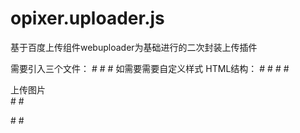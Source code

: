 # opixer.uploader.js
基于百度上传组件webuploader为基础进行的二次封装上传插件


需要引入三个文件：
#<script type="text/javascript" src="../jquery-1.12.1.js"></script>
#<script type="text/javascript" src="../webuploader/dist/webuploader.js"></script>
#<script type="text/javascript" src="../opixer.uploader.js"></script>
如需要需要自定义样式
HTML结构：
#<!-- 隐藏域，用来保存上传的保存地址或者文件编号 -->
#<input type="hidden" id="fileids" name="fileids" />
#<!-- 上传按钮 -->
#<div id="picPicker">上传图片</div>
#<!-- 定义上传文件的预览区域 -->
#<div id="picPickerList"></div>

#<!-- javascript调用 -->
#<script type="text/javascript">
	//上传URI
	var sUploadURI = '';
	/**
	 * 图片上传
	 */
	$("#picPicker").OPXUploader({
		accept : {
			title : 'Images',
			extensions : 'gif,jpg,jpeg,bmp,png',
			mimeTypes : 'image/*'
		},
		fileNumLimit : 99, // 上传数量限制
		hiddenName : 'fileids', // 表单隐藏域id
		listName : 'picPickerList',
		fileSingleSizeLimit : 30 * 1024 * 1024,
		formData : {
			filename : 'file',
			filetype : 'image'
		}
	});
#</script>
